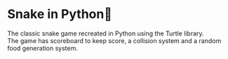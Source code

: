 
# Snake in Python🐍

The classic snake game recreated in Python using the Turtle library.<br>
The game has scoreboard to keep score, a collision system and a random food generation system.
